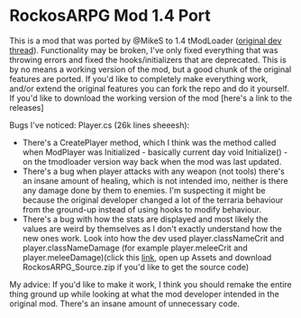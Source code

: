 # RockosARPG Mod 1.4 Port
This is a mod that was ported by @MikeS to 1.4 tModLoader ([original dev thread](https://forums.terraria.org/index.php?threads/rockos-arpg.41144/)).
Functionality may be broken, I've only fixed everything that was throwing errors and fixed the hooks/initializers that are deprecated.
This is by no means a working version of the mod, but a good chunk of the original features are ported.
If you'd like to completely make everything work, and/or extend the original features you can fork the repo and do it yourself.
If you'd like to download the working version of the mod [here's a link to the releases]

Bugs I've noticed:
Player.cs (26k lines sheeesh):
- There's a CreatePlayer method, which I think was the method called when ModPlayer was Initialized - basically current day void Initialize() - on the tmodloader version way back when the mod was last updated.
- There's a bug when player attacks with any weapon (not tools) there's an insane amount of healing, which is not intended imo, neither is there any damage done by them to enemies. I'm suspecting it might be because the original developer changed a lot of the terraria behaviour from the ground-up instead of using hooks to modify behaviour.
- There's a bug with how the stats are displayed and most likely the values are weird by themselves as I don't exactly understand how the new ones work. Look into how the dev used player.classNameCrit and player.classNameDamage (for example player.meleeCrit and player.meleeDamage)(click this [link](), open up Assets and download RockosARPG_Source.zip if you'd like to get the source code)

My advice:
If you'd like to make it work, I think you should remake the entire thing ground up while looking at what the mod developer intended in the original mod. There's an insane amount of unnecessary code.
